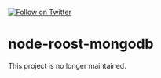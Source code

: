 [![Follow on Twitter](https://img.shields.io/twitter/follow/websecurify.svg?logo=twitter)](https://twitter.com/websecurify)

# node-roost-mongodb

This project is no longer maintained.
